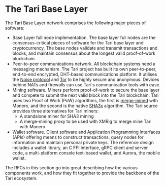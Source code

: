 # The Tari Base Layer

The Tari Base Layer network comprises the following major pieces of software:

- Base Layer full node implementation. The base layer full nodes are the consensus-critical pieces of software for the
  Tari base layer and cryptocurrency. The base nodes validate and transmit transactions and blocks, and maintain
  consensus about the longest valid proof-of-work blockchain.
- Peer-to-peer communications network. All blockchain systems need a messaging mechanism. The Tari project has 
  built its own peer-to-peer, end-to-end encrypted, DHT-based communications platform. It utilises the 
  [Noise protocol](https://noiseprotocol.org/) and [Tor](https://www.torproject.org/)  to be highly secure and 
  anonymous. Devices behind NATs and firewalls can use Tari's communication tools with ease.
- Mining software. Miners perform proof-of-work to secure the base layer and compete to submit the
  next valid block into the Tari blockchain. Tari uses two Proof of Work (PoW) algorithms, the first is 
  [merge-mined](RFC-0132_Merge_Mining_Monero.md) 
  with Monero, and the second is the native [SHA3x](RFC-0131_Mining.md) algorithm.
  The Tari source provides three alternatives for Tari miners:
  - A standalone miner for SHA3 mining
  - A merge-mining proxy to be used with XMRig to merge mine Tari with Monero
- Wallet software. Client software and Application Programming Interfaces (APIs) offering means to construct 
  transactions, query nodes for information and maintain personal private keys. The reference design includes a 
  wallet library, an C FFI interface, gRPC client and server code, a multi-platform console text-based wallet, and 
  Aurora, the mobile wallet. 

The RFCs in this section go into great describing how the various components work, and how they fit together to 
provide the backbone of the Tari ecosystem.
